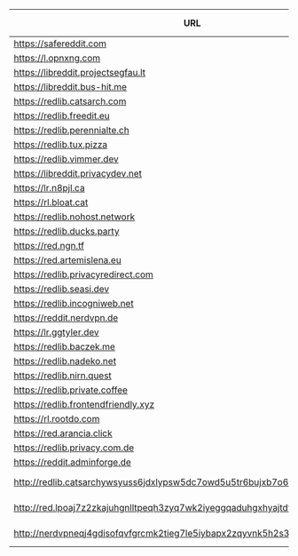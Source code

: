 |URL|Network|Version|Location|Behind Cloudflare?|Comment|
|-|-|-|-|-|-|
|https://safereddit.com|WWW|v0.31.0|🇺🇸 US||SFW only|
|https://l.opnxng.com|WWW|v0.31.0|🇸🇬 SG|||
|https://libreddit.projectsegfau.lt|WWW|v0.35.1|🇱🇺 LU|||
|https://libreddit.bus-hit.me|WWW|v0.35.1|🇨🇦 CA|||
|https://redlib.catsarch.com|WWW|v0.35.1|🇺🇸 US|||
|https://redlib.freedit.eu|WWW|v0.35.1|🇺🇸 US|||
|https://redlib.perennialte.ch|WWW|v0.34.0|🇦🇺 AU|✅||
|https://redlib.tux.pizza|WWW|v0.35.1|🇺🇸 US|||
|https://redlib.vimmer.dev|WWW|v0.35.1|🇵🇱 PL|||
|https://libreddit.privacydev.net|WWW|v0.35.1|🇫🇷 FR|||
|https://lr.n8pjl.ca|WWW|v0.35.1|🇨🇦 CA|||
|https://rl.bloat.cat|WWW|v0.35.1|🇷🇴 RO|||
|https://redlib.nohost.network|WWW|v0.35.1|🇲🇽 MX|||
|https://redlib.ducks.party|WWW|v0.35.1|🇳🇱 NL|||
|https://red.ngn.tf|WWW|v0.35.1|🇹🇷 TR|||
|https://red.artemislena.eu|WWW|v0.35.1|🇩🇪 DE||Be crime do gay|
|https://redlib.privacyredirect.com|WWW|v0.35.1|🇫🇮 FI|||
|https://redlib.seasi.dev|WWW|v0.35.1|🇸🇬 SG|||
|https://redlib.incogniweb.net|WWW|v0.35.1|🇺🇸 US|||
|https://reddit.nerdvpn.de|WWW|v0.35.1|🇺🇦 UA||SFW only|
|https://lr.ggtyler.dev|WWW|v0.35.1|🇺🇸 US|||
|https://redlib.baczek.me|WWW|v0.31.0|🇵🇱 PL|||
|https://redlib.nadeko.net|WWW|v0.34.0|🇨🇱 CL||I don't like reddit.|
|https://redlib.nirn.quest|WWW|v0.35.1|🇺🇸 US|||
|https://redlib.private.coffee|WWW|v0.34.0|🇦🇹 AT|||
|https://redlib.frontendfriendly.xyz|WWW|v0.35.1|🇽🇽 XX|||
|https://rl.rootdo.com|WWW|v0.35.1|🇩🇪 DE|||
|https://red.arancia.click|WWW|v0.35.1|🇺🇸 US|||
|https://redlib.privacy.com.de|WWW|v0.35.1|🇩🇪 DE|||
|https://reddit.adminforge.de|WWW|v0.35.1|🇩🇪 DE|||
|http://redlib.catsarchywsyuss6jdxlypsw5dc7owd5u5tr6bujxb7o6xw2hipqehyd.onion|Tor|v0.35.1|🇺🇸 US||Onion of redlib.catsarch.com|
|http://red.lpoaj7z2zkajuhgnlltpeqh3zyq7wk2iyeggqaduhgxhyajtdt2j7wad.onion|Tor|v0.35.1|🇩🇪 DE||Onion of red.artemislena.eu|
|http://nerdvpneqj4gdisofqvfgrcmk2tieg7le5iybapx2zqyvnk5h2s3uaid.onion|Tor|v0.35.1|🇺🇦 UA||Onion of reddit.nerdvpn.de|
